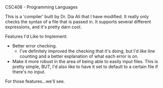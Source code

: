 CSC408 - Programming Languages

This is a 'compiler' built by Dr. Dia Ali that I have modified.
It really only checks the syntax of a file that is passed in. It
supports several different expressions, and it's pretty darn cool.

Features I'd Like to Implement:
*	Better error checking.
	- I've definitely improved the checking that it's doing, but I'd like line counting and a better explanation of what each error is on.
*	Make it more robust in the area of being able to easily input files. This is pretty simple, BUT, I'd also like to have it set to default to a certain file if there's no input.

For those features...we'll see. 